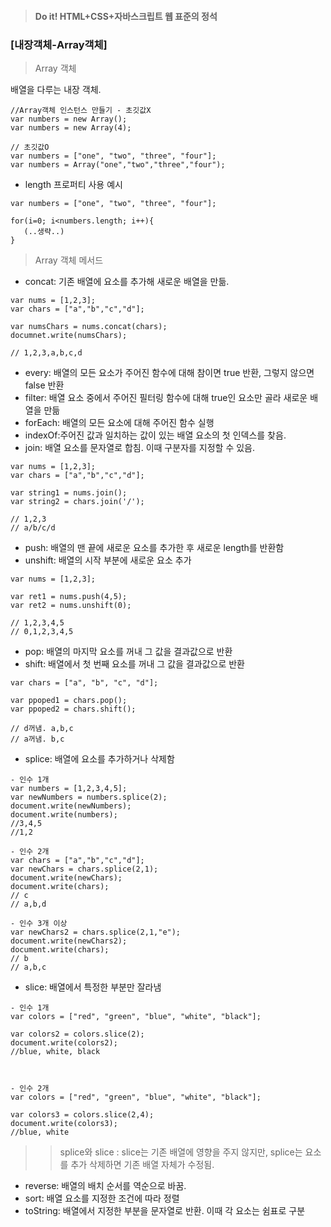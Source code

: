> #### Do it! HTML+CSS+자바스크립트 웹 표준의 정석
 ### [내장객체-Array객체]
 > Array 객체

 배열을 다루는 내장 객체. 
 ```
 //Array객체 인스턴스 만들기 - 초깃값X
 var numbers = new Array();
 var numbers = new Array(4);

 // 초깃값O
 var numbers = ["one", "two", "three", "four"];
 var numbers = Array("one","two","three","four");
 ```

 - length 프로퍼티 사용 예시
 ```
 var numbers = ["one", "two", "three", "four"];

 for(i=0; i<numbers.length; i++){
    (..생략..)
 }
 ```

 >Array 객체 메서드
 - concat: 기존 배열에 요소를 추가해 새로운 배열을 만듦.
 ```
 var nums = [1,2,3];
 var chars = ["a","b","c","d"];

 var numsChars = nums.concat(chars);
 documnet.write(numsChars);

 // 1,2,3,a,b,c,d
 ``` 
 - every: 배열의 모든 요소가 주어진 함수에 대해 참이면 true 반환, 그렇지 않으면 false 반환
 - filter: 배열 요소 중에서 주어진 필터링 함수에 대해 true인 요소만 골라 새로운 배열을 만듦
 - forEach: 배열의 모든 요소에 대해 주어진 함수 실행
 - indexOf:주어진 값과 일치하는 값이 있는 배열 요소의 첫 인덱스를 찾음.
 - join: 배열 요소를 문자열로 합침. 이때 구분자를 지정할 수 있음.
 ```
 var nums = [1,2,3];
 var chars = ["a","b","c","d"];

 var string1 = nums.join();
 var string2 = chars.join('/');

 // 1,2,3
 // a/b/c/d
 ```
 - push: 배열의 맨 끝에 새로운 요소를 추가한 후 새로운 length를 반환함
 - unshift: 배열의 시작 부분에 새로운 요소 추가
 ```
 var nums = [1,2,3];

 var ret1 = nums.push(4,5);
 var ret2 = nums.unshift(0);

 // 1,2,3,4,5
 // 0,1,2,3,4,5 
 ```
 - pop: 배열의 마지막 요소를 꺼내 그 값을 결과값으로 반환
 - shift: 배열에서 첫 번째 요소를 꺼내 그 값을 결과값으로 반환
 ```
 var chars = ["a", "b", "c", "d"];

 var ppoped1 = chars.pop();
 var ppoped2 = chars.shift();

 // d꺼냄. a,b,c
 // a꺼냄. b,c
 ```
 - splice: 배열에 요소를 추가하거나 삭제함
 ```
 - 인수 1개
 var numbers = [1,2,3,4,5];
 var newNumbers = numbers.splice(2);
 document.write(newNumbers);
 document.write(numbers);
 //3,4,5
 //1,2

 - 인수 2개
 var chars = ["a","b","c","d"];
 var newChars = chars.splice(2,1);
 document.write(newChars);
 document.write(chars);
 // c
 // a,b,d
 
 - 인수 3개 이상
var newChars2 = chars.splice(2,1,"e");
document.write(newChars2);
document.write(chars);
// b
// a,b,c
 ```
 - slice: 배열에서 특정한 부분만 잘라냄
 ```
 - 인수 1개
 var colors = ["red", "green", "blue", "white", "black"];

 var colors2 = colors.slice(2);
 document.write(colors2);
 //blue, white, black



 - 인수 2개
 var colors = ["red", "green", "blue", "white", "black"];

 var colors3 = colors.slice(2,4);
 document.write(colors3);
 //blue, white
 ```
 >> splice와 slice
 : slice는 기존 배열에 영향을 주지 않지만, splice는 요소를 추가 삭제하면 기존 배열 자체가 수정됨.
 - reverse: 배열의 배치 순서를 역순으로 바꿈.
 - sort: 배열 요소를 지정한 조건에 따라 정렬
 - toString: 배열에서 지정한 부분을 문자열로 반환. 이때 각 요소는 쉼표로 구분

